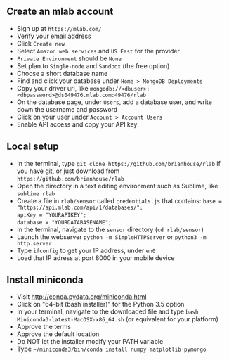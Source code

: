 
## Create an mlab account

- Sign up at `https://mlab.com/`
- Verify your email address
- Click `Create new`
- Select `Amazon web services` and  `US East` for the provider
- `Private Environment` should be `None`
- Set plan to `Single-node` and `Sandbox` (the free option)
- Choose a short database name
- Find and click your database under `Home > MongoDB Deployments`
- Copy your driver url, like `mongodb://<dbuser>:<dbpassword>@ds049476.mlab.com:49476/rlab`
- On the database page, under `Users`, add a database user, and write down the username and password
- Click on your user under `Account > Account Users`
- Enable API access and copy your API key


## Local setup

- In the terminal, type `git clone https://github.com/brianhouse/rlab` if you have git, or just download from `https://github.com/brianhouse/rlab`
- Open the directory in a text editing environment such as Sublime, like `sublime rlab`
- Create a file in `rlab/sensor` called `credentials.js` that contains:
    `base = "https://api.mlab.com/api/1/databases/";`  
    `apiKey = "YOURAPIKEY";`  
    `database = "YOURDATABASENAME";`  
- In the terminal, navigate to the `sensor` directory (`cd rlab/sensor`)
- Launch the webserver `python -m SimpleHTTPServer` or `python3 -m http.server`
- Type `ifconfig` to get your IP address, under `en0`
- Load that IP adress at port 8000 in your mobile device


## Install miniconda

- Visit http://conda.pydata.org/miniconda.html
- Click on "64-bit (bash installer)" for the Python 3.5 option
- In your terminal, navigate to the downloaded file and type `bash Miniconda3-latest-MacOSX-x86_64.sh` (or equivalent for your platform)
- Approve the terms
- Approve the default location
- Do NOT let the installer modify your PATH variable
- Type `~/miniconda3/bin/conda install numpy matplotlib pymongo`

